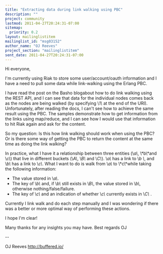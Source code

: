 ```yaml
---
title: "Extracting data during link walking using PBC"
description: ""
project: community
lastmod: 2011-04-27T20:24:31-07:00
sitemap:
  priority: 0.2
layout: mailinglistitem
mailinglist_id: "msg03152"
author_name: "OJ Reeves"
project_section: "mailinglistitem"
sent_date: 2011-04-27T20:24:31-07:00
---
```



Hi everyone,

I'm currently using Riak to store some user/account/oauth information and I
have a need to pull some data while link-walking using the Erlang PBC.

I have read the post on the Basho
blogabout
how to do link walking using the REST API, and I can see that data for
the individual nodes comes back as the nodes are being walked (by specifying
\\*1\\* at the end of the URI). Unfortunately, after reading the
docs,
I can't see how to achieve the same result using the PBC. The samples
demonstrate how to get information from the links using map/reduce, and I
can see how I would use that information to hit Riak again and ask for the
content.

So my question: Is this how link walking should work when using the PBC? Or
is there some way of getting the PBC to return the content at the same time
as doing the link walking?

In practice, what I have it a relationship between three entities (\\*a\\*, \\*b\\*and
\\*c\\*) that live in different buckets (\\*A\\*, \\*B\\* and \\*C\\*). \\*a\\* has a link to \\*b
\\*, and \\*b\\* has a link to \\*c\\*. What I want to do is walk from \\*a\\* to
\\*c\\*while taking the following information:

 - The value stored in \\*a\\*.
 - The key of \\*b\\* and, if \\*b\\* still exists in \\*B\\*, the value stored in \\*b\\*,
 otherwise nothing/false/failure.
 - The key of \\*c\\* and an indication of whether \\*c\\* currently exists in \\*C\\*
 .

Currently I link walk and do each step manually and I was wondering if there
was a better or more optimal way of performing these actions.

I hope I'm clear!

Many thanks for any insights you may have.
Best regards
OJ

-- 

OJ Reeves
http://buffered.io/

